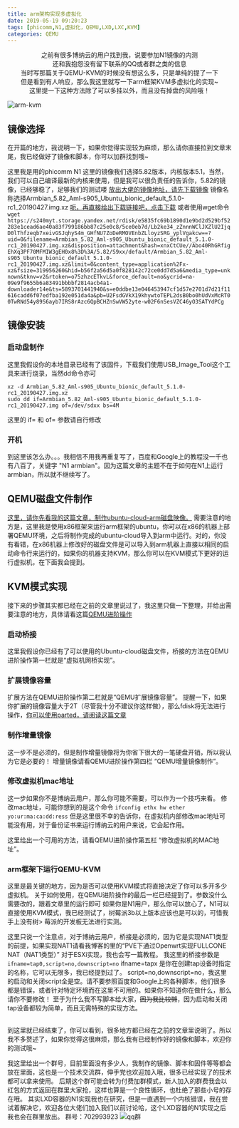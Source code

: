 ```yaml
---
title: arm架构实现多虚拟化
date: 2019-05-19 09:20:23
tags: [phicomm,N1,虚拟化，QEMU,LXD,LXC,KVM]
categories: QEMU
---
```

<center>
之前有很多博纳云的用户找到我，说要参加N1镜像的内测<br/>
还和我抱怨没有留下联系的QQ或者群之类的信息<br/>
当时写那篇关于QEMU-KVM的时候没有想这么多，只是单纯的提了一下<br/>
但是看到有人响应，那么我这里就写一下arm框架KVM多虚拟化的实现~<br/>
这里提一下这种方法除了可以多挂以外，而且没有掉盘的风险哦！
</center>

![arm-kvm](/images/post/arm-kvm.jpg "arm-kvm")
<!--more-->

## 镜像选择
在开篇的地方，我说明一下，如果你觉得实现较为麻烦，那么请你直接拉到文章末尾，我已经做好了镜像和脚本，你可以加群找到哦~


这里我是用的phicomm N1
这里的镜像我们选择5.82版本，内核版本5.1，当然，我们可以自己编译最新的内核来使用，但是我可以很负责任的告诉你，5.82的镜像，已经够稳了，足够我们的测试喽
[放出大佬的镜像地址，请先下载镜像](https://yadi.sk/d/pHxaRAs-tZiei/5.82/S9xx/default "armbian-n1")
镜像名称选择Armbian_5.82_Aml-s905_Ubuntu_bionic_default_5.1.0-rc1_20190427.img.xz
[呃，再直接给出下载链接吧，点击下载](https://s240myt.storage.yandex.net/rdisk/e5835fc69b1890d1e9bd2d529bf52283e1cead6ae40a83f799186bb87c25e0c8/5ce0eb7d/Lb2ke34_zZnnnWClJXZlU2IjqD0lThfzeqb7xeivGSJqhyS4m_GHfNU7ZoDeRMOVEnbZLloyzSRG_yplVgakcw==?uid=0&filename=Armbian_5.82_Aml-s905_Ubuntu_bionic_default_5.1.0-rc1_20190427.img.xz&disposition=attachment&hash=xnxCtCUe//Abo40RhGRfigEhXq3PF70MFMIW3gEH0x8%3D%3A/5.82/S9xx/default/Armbian_5.82_Aml-s905_Ubuntu_bionic_default_5.1.0-rc1_20190427.img.xz&limit=0&content_type=application%2Fx-xz&fsize=319956260&hid=b56f2a56d5a0f828142c72ce0dd7d5a6&media_type=unknown&tknv=v2&rtoken=o75zhzcETkvL&force_default=no&ycrid=na-09e9f9655b6a83491bbbbf2814acb4a1-downloader14e&ts=5893701441940&s=e0ddbe13e046453947cf1d57e2701d7d21f11616cadd6f07edfba192e051da4a&pb=U2FsdGVkX19khywtoTEPL2dsB0bo0hUdVxMcRT00TwRNd54y89S6ayb7IRS8rAzc6QpBCHZnSwVW52yte-w02F6nSesVZC46yO3SATYdPCg "armbian-n1-5.82")
或者使用wget命令
`wget https://s240myt.storage.yandex.net/rdisk/e5835fc69b1890d1e9bd2d529bf52283e1cead6ae40a83f799186bb87c25e0c8/5ce0eb7d/Lb2ke34_zZnnnWClJXZlU2IjqD0lThfzeqb7xeivGSJqhyS4m_GHfNU7ZoDeRMOVEnbZLloyzSRG_yplVgakcw==?uid=0&filename=Armbian_5.82_Aml-s905_Ubuntu_bionic_default_5.1.0-rc1_20190427.img.xz&disposition=attachment&hash=xnxCtCUe//Abo40RhGRfigEhXq3PF70MFMIW3gEH0x8%3D%3A/5.82/S9xx/default/Armbian_5.82_Aml-s905_Ubuntu_bionic_default_5.1.0-rc1_20190427.img.xz&limit=0&content_type=application%2Fx-xz&fsize=319956260&hid=b56f2a56d5a0f828142c72ce0dd7d5a6&media_type=unknown&tknv=v2&rtoken=o75zhzcETkvL&force_default=no&ycrid=na-09e9f9655b6a83491bbbbf2814acb4a1-downloader14e&ts=5893701441940&s=e0ddbe13e046453947cf1d57e2701d7d21f11616cadd6f07edfba192e051da4a&pb=U2FsdGVkX19khywtoTEPL2dsB0bo0hUdVxMcRT00TwRNd54y89S6ayb7IRS8rAzc6QpBCHZnSwVW52yte-w02F6nSesVZC46yO3SATYdPCg`

## 镜像安装
### 启动盘制作
这里我假设你的本地目录已经有了该固件，下载我们使用USB_Image_Tool这个工具来进行烧录，当然dd命令亦可
```
xz -d Armbian_5.82_Aml-s905_Ubuntu_bionic_default_5.1.0-rc1_20190427.img.xz
sudo dd if=Armbian_5.82_Aml-s905_Ubuntu_bionic_default_5.1.0-rc1_20190427.img of=/dev/sdxx bs=4M
```
这里的 if= 和 of= 参数请自行修改

### 开机
到这里该怎么办。。。我相信不用我再重复写了，百度和Google上的教程没一千也有八百了，关键字 "N1 armbian"。因为这篇文章的主题不在于如何在N1上运行armbian，所以就不继续写了。

## QEMU磁盘文件制作
[这里，请你先看我的这篇文章，制作ubuntu-cloud-arm磁盘映像。](https://blog.lpxin.com/2019/05/16/QEMU%E8%B7%A8%E6%9E%B6%E6%9E%84%E4%BB%BF%E7%9C%9Faarch64%E4%BA%91%E6%9C%8D%E5%8A%A1/ "ubuntu-cloud-arm")
需要注意的地方是，这里我是使用x86框架来运行arm框架的ubuntu，你可以在x86的机器上部署QEMU环境，之后将制作完成的ubuntu-cloud导入到arm中运行。对的，你没有看错，在x86机器上修改好的磁盘文件是可以导入到arm机器上直接以相同的启动命令行来运行的，如果你的机器支持KVM，那么你可以在KVM模式下更好的运行虚拟机，在下面我会提到。

## KVM模式实现
接下来的步骤其实都已经在之前的文章里说过了，我这里只做一下整理，并给出需要注意的地方，具体请看这篇[QEMU进阶操作](https://blog.lpxin.com/2019/05/16/QEMU%E8%BF%9B%E9%98%B6%E6%93%8D%E4%BD%9C-%E4%BD%BF%E7%94%A8%E6%A1%A5%E6%8E%A5%E6%A8%A1%E5%BC%8F-%E6%89%A9%E5%AE%B9%E9%95%9C%E5%83%8F-%E5%B9%B6%E5%88%9B%E5%BB%BA%E5%A2%9E%E9%87%8F%E9%95%9C%E5%83%8F/ "QEMU进阶")

### 启动桥接
这里我假设你已经有了可以使用的Ubuntu-cloud磁盘文件，桥接的方法在QEMU进阶操作第一栏就是“虚拟机网桥实现”。

### 扩展镜像容量
扩展方法在QEMU进阶操作第二栏就是“QEMU扩展镜像容量”。
提醒一下，如果你扩展的镜像容量大于2T（尽管我十分不建议你这样做），那么fdisk将无法进行操作，[你可以使用parted，请阅读这篇文章](https://blog.lpxin.com/2019/05/16/Linux%E4%BD%BF%E7%94%A8parted%E6%8C%82%E8%BD%BD%E5%A4%A7%E4%BA%8E2T%E7%A3%81%E7%9B%98/ "parted")

### 制作增量镜像
这一步不是必须的，但是制作增量镜像将为你省下很大的一笔硬盘开销，所以我认为它是必要的！
增量镜像请看QEMU进阶操作第四栏 “QEMU增量镜像制作”。

### 修改虚拟机mac地址
这一步如果你不是博纳云用户，那么你可能不需要，可以作为一个技巧来看。
修改mac地址，可能你想到的是这个命令
`ifconfig ethx hw ether yo:ur:ma:ca:dd:ress`
但是这里很不幸的告诉你，在虚拟机内部修改mac地址可能没有用，对于备份证书来运行博纳云的用户来说，它会起作用。

这里给出一个可用的方法，请看QEMU进阶操作第五栏 “修改虚拟机的MAC地址”。

### arm框架下运行QEMU-KVM
这里是最关键的地方，因为是否可以使用KVM模式将直接决定了你可以多开多少虚拟机。
关于如何使用，在QEMU进阶操作的最后一栏已经提到了。参数没什么需要改的，跟着文章里的运行即可
如果你是N1用户，那么你可以放心了，N1可以直接使用KVM模式，我已经测试了，树莓派3b以上版本应该也是可以的，可惜我手上没有树>
莓派的开发板无法进行实测。

这里只说一个注意点，对于博纳云用户，桥接是必须的，因为它是实现NAT1类型的前提，如果实现NAT1请看我博客的里的“PVE下通过Openwrt实现FULLCONE NAT（NAT1类型）” 对于ESXi实现，我也会写一篇教程。
我这里的桥接参数是
`ifname=tap0,script=no,downscript=no`
ifname=tapx 是你在创建tap设备时指定的名称，它可以无限多，我已经提到过了。
script=no,downscript=no，我这里的启动和关闭script全是空。请不要参照百度和Google上的各种脚本，他们很多都是错误，或者针对特定环境而在这里不可用的。如果你不知道你在做什么，那么请你不要修改！
至于为什么我不写脚本给大家，~~因为我比较懒~~，因为启动和关闭tap设备都较为简单，而且无需特殊的实现方法。

## 
到这里就已经结束了，你可以看到，很多地方都已经在之前的文章里说明了。所以我不多赘述了，如果你觉得这很麻烦，那么我有已经制作好的镜像和脚本，欢迎你的测试哦~

我这里给出一个群号，目前里面没有多少人，我制作的镜像、脚本和固件等等都会放在里面，这也是一个技术交流群，伸手党也欢迎加入哦，很多已经实现了的技术都可以拿来使用。
后期这个群可能会转为付费加群模式，新人加入的群费我会以红包的方式返回在群里大家抢，这样也算是一个良性循环，也杜绝了那些小号的存在哦。
其实LXD容器的N1实现我也在研究，但是一直遇到一个内核错误，我在尝试着解决它，欢迎各位大佬们加入我们以前讨论哈，这个LXD容器的N1实现之后我也会在群里放出。
群号：702993923
![qq群](/images/post/qq-code.jpg "qq群")

